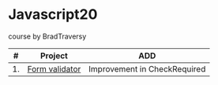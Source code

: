 # Javascript20
course by BradTraversy

|**#** | **Project** | **ADD**|
------|-------------|--------
| 1. |[Form validator](https://github.com/verma-satyam/Javascript20/tree/master/1%20-%20Form%20Validator) | Improvement in CheckRequired |
